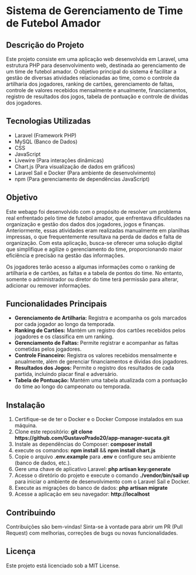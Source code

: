 # Sistema de Gerenciamento de Time de Futebol Amador
 
## Descrição do Projeto
<p>
    Este projeto consiste em uma aplicação web desenvolvida em Laravel, uma estrutura PHP para desenvolvimento web, destinada ao gerenciamento de um time de futebol amador. O objetivo principal do sistema é facilitar a gestão de diversas atividades relacionadas ao time, como o controle da artilharia dos jogadores, ranking de cartões, gerenciamento de faltas, controle de valores recebidos mensalmente e anualmente, financiamentos, registro de resultados dos jogos, tabela de pontuação e controle de dívidas dos jogadores.
</p>

## Tecnologias Utilizadas
<ul>
    <li>Laravel (Framework PHP)</li>
    <li>MySQL (Banco de Dados)</li>
    <li>CSS</li>
    <li>JavaScript</li>
    <li>Livewire (Para interações dinâmicas)</li>
    <li>Chart.js (Para visualização de dados em gráficos)</li>
    <li>Laravel Sail e Docker (Para ambiente de desenvolvimento)</li>
    <li>npm (Para gerenciamento de dependências JavaScript)</li>
</ul>

## Objetivo
<p>
    Este webapp foi desenvolvido com o propósito de resolver um problema real enfrentado pelo time de futebol amador, que enfrentava dificuldades na organização e gestão dos dados dos jogadores, jogos e finanças. Anteriormente, essas atividades eram realizadas manualmente em planilhas impressas, o que frequentemente resultava na perda de dados e falta de organização. Com esta aplicação, busca-se oferecer uma solução digital que simplifique e agilize o gerenciamento do time, proporcionando maior eficiência e precisão na gestão das informações.
</p>

<p>
    Os jogadores terão acesso a algumas informações como o ranking de artilharia e de cartões, as faltas e a tabela de pontos do time. No entanto, somente o administrador ou diretor do time terá permissão para alterar, adicionar ou remover informações.
</p>

## Funcionalidades Principais

<ul>
    <li><b>Gerenciamento de Artilharia:</b> Registra e acompanha os gols marcados por cada jogador ao longo da temporada.</li>
    <li><b>Ranking de Cartões:</b> Mantém um registro dos cartões recebidos pelos jogadores e os classifica em um ranking.</li>
    <li><b>Gerenciamento de Faltas:</b> Permite registrar e acompanhar as faltas cometidas pelos jogadores.</li>
    <li><b>Controle Financeiro:</b> Registra os valores recebidos mensalmente e anualmente, além de gerenciar financiamentos e dívidas dos jogadores.</li>
    <li><b>Resultados dos Jogos:</b> Permite o registro dos resultados de cada partida, incluindo placar final e adversário.</li>
    <li><b>Tabela de Pontuação:</b> Mantém uma tabela atualizada com a pontuação do time ao longo do campeonato ou temporada.</li>
</ul>

## Instalação
<ol>
    <li>Certifique-se de ter o Docker e o Docker Compose instalados em sua máquina.</li>
    <li>Clone este repositório: <b>git clone https://github.com/GustavoPrado20/app-manager-sucata.git</b></li>
    <li>Instale as dependências do Composer: <b>composer install</b></li>
    <li>execute os comandos: <b>npm install</b> && <b>npm install chart.js</b></li>
    <li>Copie o arquivo <b>.env.example</b> para <b>.env</b> e configure seu ambiente (banco de dados, etc.).</li>
    <li>Gere uma chave de aplicativo Laravel: <b>php artisan key:generate</b></li>
    <li>Acesse o diretório do projeto e execute o comando <b>./vendor/bin/sail up</b> para iniciar o ambiente de desenvolvimento com o Laravel Sail e Docker.</li>
    <li>Execute as migrações do banco de dados: <b>php artisan migrate</b></li>
    <li>Acesse a aplicação em seu navegador: <b>http://localhost</b></li>
</ol>

## Contribuindo

<p>
    Contribuições são bem-vindas! Sinta-se à vontade para abrir um PR (Pull Request) com melhorias, correções de bugs ou novas funcionalidades.
</p>

## Licença

<p>
    Este projeto está licenciado sob a MIT License.
</p>